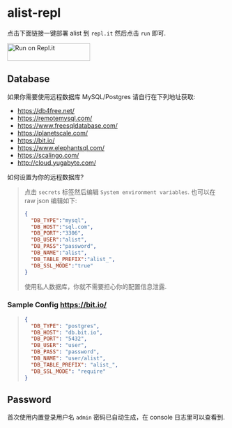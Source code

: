 # alist-repl

点击下面链接一键部署 alist 到 `repl.it`  然后点击 `run` 即可.

<a href="https://repl.it/github/histb/alist-repl">
  <img alt="Run on Repl.it" src="https://repl.it/badge/github/histb/alist-repl" style="height: 40px; width: 190px;" />
</a>

## Database
如果你需要使用远程数据库 MySQL/Postgres 请自行在下列地址获取:

- https://db4free.net/
- https://remotemysql.com/
- https://www.freesqldatabase.com/
- https://planetscale.com/
- https://bit.io/
- https://www.elephantsql.com/
- https://scalingo.com/
- http://cloud.yugabyte.com/

如何设置为你的远程数据库?
> 点击 `secrets` 标签然后编辑 `System environment variables`. 也可以在 raw json 编辑如下:
> ```json
> {
>   "DB_TYPE":"mysql",
>   "DB_HOST":"sql.com",
>   "DB_PORT":"3306",
>   "DB_USER":"alist",
>   "DB_PASS":"password",
>   "DB_NAME":"alist",
>   "DB_TABLE_PREFIX":"alist_",
>   "DB_SSL_MODE":"true"
> }
> ```
> 使用私人数据库，你就不需要担心你的配置信息泄露.

### Sample Config https://bit.io/
> ```json
> {
>   "DB_TYPE": "postgres",
>   "DB_HOST": "db.bit.io",
>   "DB_PORT": "5432",
>   "DB_USER": "user",
>   "DB_PASS": "password",
>   "DB_NAME": "user/alist",
>   "DB_TABLE_PREFIX": "alist_",
>   "DB_SSL_MODE": "require"
> }
> ```

## Password
首次使用内置登录用户名 ```admin``` 密码已自动生成，在 console 日志里可以查看到.
